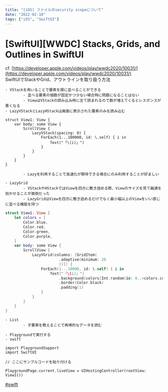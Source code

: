 ```yaml
---
title: "[iOS] ファイルのsecurity scopeについて"
date: "2022-02-10"
tags: ["iOS", "SwiftUI"]
---
```


# [SwiftUI][WWDC] Stacks, Grids, and Outlines in SwiftUI

cf. [https://developer.apple.com/videos/play/wwdc2020/10031/](https://developer.apple.com/videos/play/wwdc2020/10031/)<br>
SwiftUIでStackやGrid、アウトラインを取り扱う方法<br>

    - VStackを用いることで要素を順に並べることができる
            - 並べる要素の個数が固定かつ少ない場合特に問題になることはない
            - ViewはVStackの読み込み時に全て読まれるので数が増えてくるとレスポンスが悪くなる
    - LazyVStackとLazyHStackは画面に表示された要素のみを読み込む
```siwft
struct View1: View {
    var body: some View {
        ScrollView {
            LazyVStack(spacing: 0) {
                ForEach(1...100000, id: \.self) { i in
                    Text("「\(i)」")
                }
            }
        }
    }
}
```
            - Lazyを利用することで高速化が期待できる場合にのみ利用することが好ましい

    - LazyGrid
            - VStackやHStackではViewを四方に敷き詰める際、Viewのサイズを見て融通を効かせることが面倒だった
            - LazyGridはViewを四方に敷き詰めるだけでなく最小幅以上のViewをいい感じに並べる機能を持つ
```swift
struct View1: View {
    let colors = [
        Color.blue,
        Color.red,
        Color.green,
        Color.purple,
    ]
    var body: some View {
        ScrollView {
            LazyVGrid(columns: [GridItem(
                        .adaptive(minimum: 20
                        ))]) {
                ForEach(1...10000, id: \.self) { i in
                    Text("「\(i)」")
                        .background(colors[Int.random(in: 0..<colors.count)])
                        .border(Color.black)
                        .padding(1)
                }
            }
        }
    }
}
```
    - List
            - 子要素を教えることで再帰的なデータを読む

    - Playgroundで実行する
    - swift
```siwft
import PlaygroundSupport
import SwiftUI
 
// ここにサンプルコードを貼り付ける
 
PlaygroundPage.current.liveView = UIHostingController(rootView: View1())
```

[#swift](https://scrapbox.io/kat0h/swift)<br>
